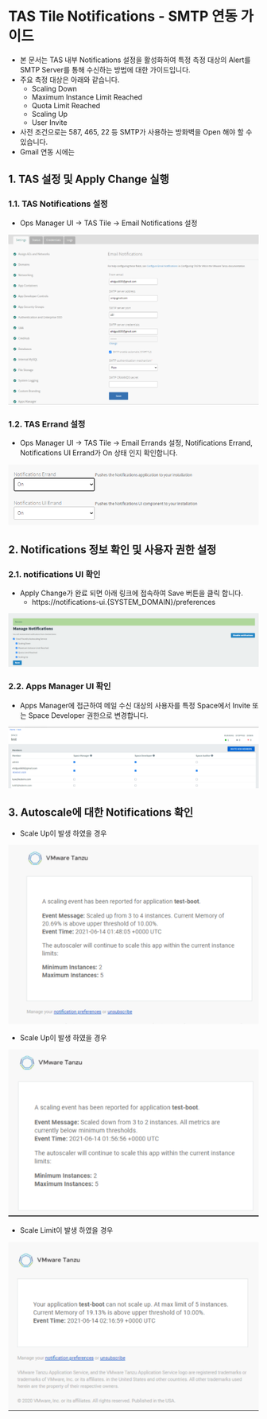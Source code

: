 # TAS Tile Notifications - SMTP 연동 가이드
- 본 문서는 TAS 내부 Notifications 설정을 활성화하여 특정 측정 대상의 Alert를 SMTP Server를 통해 수신하는 방법에 대한 가이드입니다.
- 주요 측정 대상은 아래와 같습니다.
	- Scaling Down
	- Maximum Instance Limit Reached
	- Quota Limit Reached
	- Scaling Up
	- User Invite
- 사전 조건으로는 587, 465, 22 등 SMTP가 사용하는 방화벽을 Open 해야 할 수 있습니다.
- Gmail 연동 시에는 

## 1. TAS  설정 및 Apply Change 실행

### 1.1. TAS Notifications 설정 
- Ops Manager UI -> TAS Tile -> Email Notifications 설정

![Notifications-1](./images/Notifications-1.PNG)


### 1.2. TAS Errand 설정
- Ops Manager UI -> TAS Tile -> Email Errands 설정, Notifications Errand, Notifications UI Errand가 On 상태 인지 확인합니다.

![Notifications-2](./images/Notifications-2.PNG)

## 2. Notifications 정보 확인 및 사용자 권한 설정

### 2.1. notifications UI 확인
- Apply Change가 완료 되면 아래 링크에 접속하여 Save 버튼을 클릭 합니다.
	- https://notifications-ui.{SYSTEM_DOMAIN}/preferences

![Notifications-3](./images/Notifications-3.PNG)

### 2.2. Apps Manager UI 확인
- Apps Manager에 접근하여 메일 수신 대상의 사용자를 특정 Space에서 Invite 또는 Space Developer 권한으로 변경합니다.

![Notifications-4](./images/Notifications-4.PNG)


## 3. Autoscale에 대한 Notifications 확인

- Scale Up이 발생 하였을 경우

![Notifications-5](./images/Notifications-5.PNG)

- Scale Up이 발생 하였을 경우

![Notifications-6](./images/Notifications-6.PNG)

- Scale Limit이 발생 하였을 경우

![Notifications-7](./images/Notifications-7.PNG)
